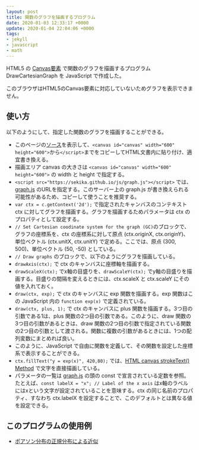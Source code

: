 ```yaml
---
layout: post
title: 関数のグラフを描画するプログラム
date: 2020-01-03 12:33:17 +0000
update: 2020-01-04 22:04:06 +0000
tags:
- jekyll
- javascript
- math
---
```

HTML5 の [Canvas要素](https://ja.wikipedia.org/wiki/Canvas%E8%A6%81%E7%B4%A0) で関数のグラフを描画するプログラム DrawCartesianGraph を JavaScript で作成した。

<!-- -------------------------------------------------------------------------------------------- -->
<canvas id="canvas" width="600" height="600">
このブラウザはHTML5のCanvas要素に対応していないためグラフを表示できません。
</canvas>
<script src="https://sekika.github.io/js/graph.js"></script>
<script type="text/javascript">
'use strict';

// Initialize canvas
var c = document.getElementById('canvas');
var ctx = c.getContext('2d');
ctx.font = "20px serif"; // Font of the text
ctx.lineWidth = 1; // Line width
ctx.width = c.width;
ctx.height = c.height;

// Set Cartesian coodinate system for the graph (GC)
// Origin of GC with respect to canvas coordinate = (ctx.originX, ctx.originY)
ctx.originX = 300;
ctx.originY = 500;
// Unit vector of GC with respect to canvas coordinate = (ctx.unitX, ctx.unitY)
ctx.unitX = 50;
ctx.unitY = -50;

// Draw graphs
ctx.strokeStyle = "black";
ctx.fillStyle = "black";
drawAxis(ctx);
drawScaleX(ctx);
drawScaleY(ctx);
ctx.strokeStyle = "blue";
draw(ctx, exp);
ctx.fillStyle = "blue";
ctx.fillText("y = exp(x)", 420, 80);
ctx.strokeStyle = "green";
draw(ctx, plus, 1);
ctx.fillStyle = "green";
ctx.fillText("y = x+1", 480, 300);

// Define mathematical functions
function plus(x, a) {
    return x + a;
}

function exp(x) {
    return Math.pow(Math.E, x);
}
</script>
<!-- -------------------------------------------------------------------------------------------- -->

## 使い方

以下のようにして、指定した関数のグラフを描画することができる。

- このページの[ソース](https://raw.githubusercontent.com/sekika/sekika.github.io/master/_posts/2020-01-03-DrawCartesianGraph.md)を表示して、`<canvas id="canvas" width="600" height="600">`から`</script>`までをコピーしてHTML文書内に貼り付け、適宜書き換える。
- 描画エリア canvas の大きさは `<canvas id="canvas" width="600" height="600">` の width と height で指定する。
- `<script src="https://sekika.github.io/js/graph.js"></script>` では、[graph.js](https://sekika.github.io/js/graph.js) のURLを指定する。このサーバー上の graph.js が書き換えられる可能性があるため、コピーして使うことを推奨する。
- `var ctx = c.getContext('2d');` で指定されたキャンバスのコンテキスト ctx に対してグラフを描画する。グラフを描画するためパラメータは ctx のプロパティとして設定する。
- `// Set Cartesian coodinate system for the graph (GC)`のブロックで、グラフの座標系を、ctx の座標系に対して原点 (ctx.originX, ctx.originY)、単位ベクトル (ctx.unitX, ctx.unitY) で定める。ここでは、原点 (300, 500)、単位ベクトル (50, -50) としている。
- `// Draw graphs` のブロックで、以下のようにグラフを描画している。
- `drawAxis(ctx);` で ctx のキャンバスに座標軸を描画する。
- `drawScaleX(ctx);` でx軸の目盛りを、`drawScaleY(ctx);` でy軸の目盛りを描画する。目盛りの間隔を変えるときには、ctx.scaleX と ctx.scaleY にその値を入れておく。
- `draw(ctx, exp);` で ctx のキャンバスに exp 関数を描画する。exp 関数はこの JavaScript 内の `function exp(x)` で定義されている。
- `draw(ctx, plus, 1);` で ctx のキャンバスに plus 関数を描画する。3つ目の引数である1は、plus 関数の2つ目の引数である。このように、draw 関数の3つ目の引数があるときは、draw 関数の2つ目の引数で指定されている関数の2つ目の引数として渡される。関数に複数の引数があるときには、1つの配列変数にまとめれば良い。
- このように、JavaScript で自由に関数を定義して、その関数を設定した座標系で表示することができる。
- `ctx.fillText("y = exp(x)", 420,80);` では、[HTML canvas strokeText() Method](https://www.w3schools.com/Tags/canvas_stroketext.asp) で文字を直接描画している。
- パラメータの一覧は [graph.js](https://github.com/sekika/sekika.github.io/blob/master/js/graph.js) の頭の const で宣言されている定数を参照。たとえば、`const labelX = "x"; // Label of the x axis` はx軸のラベルにはxという文字が設定されていることを意味する。ctx の同じ名前のプロパティ、すなわち ctx.labelX を設定することで、このデフォルトとは異なる値を設定できる。

## このプログラムの使用例

- [ポアソン分布の正規分布による近似](https://sekika.github.io/2020/01/04/Poisson/)
